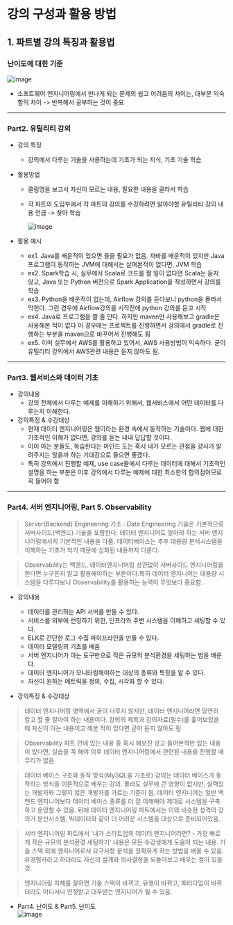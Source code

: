 # 강의 구성과 활용 방법   

## 1. 파트별 강의 특징과 활용법  

### 난이도에 대한 기준   

![image](https://user-images.githubusercontent.com/92377162/230763069-33eabccb-8e3b-4688-a46c-44ab5495db44.png)   
- 소프트웨어 엔지니어링에서 만나게 되는 문제의 쉽고 어려움의 차이는, 대부분 익숙함의 차이 -> 반복해서 공부하는 것이 중요   

---   

### Part2. 유틸리티 강의   
   
- 강의 특징
    - 강의에서 다루는 기술을 사용하는데 기초가 되는 지식, 기초 기술 학습
- 활용방법
    - 클림명을 보고서 자신이 모르는 내용, 필요한 내용을 골라서 학습
    - 각 파트의 도입부에서 각 파트의 강의를 수강하려면 알아야할 유틸리티 강의 내용 언급 -> 찾아 학습   

        ![image](https://user-images.githubusercontent.com/92377162/230762675-07e9cae8-9002-44bf-9c14-b59bfc2d507a.png)

- 활용 예시
    - ex1. Java를 배운적이 있으면 들을 필요가 없음. 자바를 배운적이 있지만 Java 프로그램이 동작하는 JVM에 대해서는 살펴본적이 없다면, JVM 학습
    - ex2. Spark학습 시, 실무에서 Scala로 코드를 짤 일이 없다면 Scala는 듣지 않고, Java 또는 Python 버전으로 Spark Application을 작성하면서 강의를 학습
    - ex3. Python을 배운적이 없는데, Airflow 강의를 듣다보니 python을 몰라서 막힌다. 그런 경우에 Airflow강의를 시작전에 python 강의를 듣고 시작
    - ex4. Java로 프로그램을 짤 줄 안다. 하지만 maven만 사용해보고 gradle은 사용해본 적이 없다 이 경우에는 프로젝트를 진행하면서 강의에서 gradle로 진행하는 부분을 maven으로 바꾸어서 진행해도 됨
    - ex5. 이미 실무에서 AWS를 활용하고 있어서, AWS 사용방법이 익숙하다. 굳이 유틸리티 강의에서 AWS관련 내용은 듣지 않아도 됨.

---   

### Part3. 웹서비스와 데이터 기초   
  
- 강의내용
    - 강의 전체에서 다루는 예제를 이해하기 위해서, 웹서비스에서 어떤 데이터를 다루는지 이해한다.
- 강의특징 & 수강대상
    - 현재 데이터 엔지니어링은 웹이라는 환경 속에서 동작하는 기술이다. 웹에 대한 기초적인 이해가 없다면, 강의를 듣는 내내 답답할 것이다.
    - 이미 아는 분들도, 복습한다는 마인드 도는 혹시 내가 모르는 관점을 강사가 알려주지는 않을까 하는 기대감으로 들으면 좋겠다.
    - 특히 강의에서 진행할 예제, use case들에서 다루는 데이터에 대해서 기초적인 설명을 하는 부분은 이후 강의에서 다루는 예제에 대한 최소한의 합의점이므로 꼭 들어야 함

---   

### Part4. 서버 엔지니어링, Part 5. Observability 

> Server(Backend) Engineering 기초 : Data Engineering 기술은 기본적으로 서버사이드(백엔드) 기술을 포함한다. 데이터 엔지니어도 알아햐 하는 서버 엔지니어링에서의 기본적인 내용을 다룸. 데이터베이스는 추후 대용량 분석시스템을 이해하는 기초가 되기 때문에 심화된 내용까지 다룬다.   

> Observability는 백엔드, 데이터엔지니어링 상관없이 서버사이드 엔지니어링을 한다면 누구든지 알고 활용해야하는 부분이다.특히 데이터 엔지니어는 대용량 시스템을 다루다보니 Observability를 활용하는 능력이 무엇보다 중요함.   

- 강의내용 
    - 데이터를 관리하는 API 서버를 만들 수 있다.
    - 서비스를 외부에 런칭하기 위한, 인프라와 주변 시스템을 이해하고 세팅할 수 있다.
    - ELK로 간단한 로그 수집 파이프라인을 만들 수 있다.
    - 데이터 모델링의 기초를 배움
    - 서버 엔지니어가 아는 도구만으로 작은 규모의 분석환경을 세팅하는 법을 배운다.
    - 데이터 엔지니어가 모니터링해야하는 대상의 종류와 특징을 알 수 있다.
    - 자신이 원하는 메트릭을 정의, 수집, 시각화 할 수 있다.

- 강의특징 & 수강대상

> 데이터 엔지니어링 영역에서 굳이 다루지 않지만, 데이터 엔지니어라면 당연히 알고 할 줄 알아야 하는 내용이다. 강의의 제목과 강의자료(필수)를 훑어보았을 때 자신이 아는 내용이고 해본 적이 있다면 굳이 듣지 않아도 됨

> Observability 파트 안에 있는 내용 중 혹시 해보진 않고 들어본적만 있는 내용이 있다면, 실습을 꼭 해야 이후 데이터 엔지니어링에서 관련된 내용을 진행할 때 무리가 없음

> 데이터 베이스 구조와 동작 방식(MySQL을 기초로) 강의는 데이터 베이스가 동작하는 방식을 이론적으로 배우는 강의. 몰라도 실무에 큰 영향이 없지만, 실력있는 개발자와 그렇지 않은 개발자를 가르는 기준이 됨. 데이터 엔지니어는 일반 백엔드 엔지니어보다 데이터 베이스 종류를 더 잘 이해해야 제대로 시스템을 구축하고 운영할 수 있음. 뒤에 데이터 엔지니어링 파트에서는 이와 비슷한 성격의 강의가 분산시스템, 빅데이터와 같이 더 어려운 시스템을 대상으로 준비되어있음.

> 서버 엔지니어링 파트에서 '내가 스타트업의 데이터 엔지니어라면? - 가장 빠르게 작은 규모의 분석환경 세팅하기' 내용은 모든 수강생에게 도움이 되는 내용. 기술 스택 외에 엔지니어로서 요구사항 분석을 정확하게 하는 방법을 배울 수 있음. 유경험자라고 하더라도 자신의 설계와 의사결정을 되돌아보고 배우는 점이 있을 것.

> 엔지니어링 자체를 잘하면 기술 스택이 바뀌고, 유행이 바뀌고, 패러다임이 바뀌더라도 어디서나 인정받고 대우받는 엔지니어가 될 수 있음.

- Part4. 난이도 & Part5. 난이도   
![image](https://user-images.githubusercontent.com/92377162/230763395-c16b3ec8-ee11-4b98-8970-cb1c0c4a4582.png)




